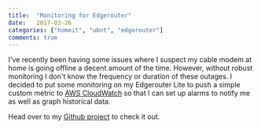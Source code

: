 ```yaml
---
title:  "Monitoring for Edgerouter"
date:   2017-03-26
categories: ["homeit", "ubnt", "edgerouter"]
comments: true
---
```


I've recently been having some issues where I suspect my cable modem at home is going offline a decent amount of the time. However, without robust monitoring I don't know the frequency or duration of these outages. I decided to put some monitoring on my Edgerouter Lite to push a simple custom metric to [AWS CloudWatch](https://aws.amazon.com/cloudwatch/) so that I can set up alarms to notify me as well as graph historical data.

Head over to my [Github project](https://github.com/ranrotx/edgerouter-cloudwatch) to check it out.
